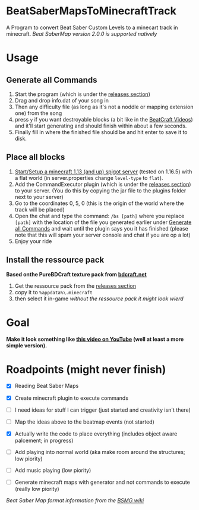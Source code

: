 # BeatSaberMapsToMinecraftTrack
A Program to convert Beat Saber Custom Levels to a minecart track in minecraft. 
_Beat SaberMap version 2.0.0 is supported natively_

# Usage
## Generate all Commands
1. Start the program (which is under the [releases section](https://github.com/ComputerElite/BeatSaberMapsToMinecraftTrack/releases))
2. Drag and drop info.dat of your song in
3. Then any difficulty file (as long as it's not a noddle or mapping extension one) from the song
5.  press `y` if you want destroyable blocks (a bit like in the [BeatCraft Videos](https://www.youtube.com/watch?v=Wm0wFAJr1Xo)) and it'll start generating and should finish within about a few seconds.
6.  Finally fill in where the finished file should be and hit enter to save it to disk.

## Place all blocks
1. [Start/Setup a minecraft 1.13 (and up) spigot server](https://www.spigotmc.org/wiki/spigot-installation/) (tested on 1.16.5) with a flat world (in server.properties change `level-type` to `flat`).
2. Add the CommandExecutor plugin (which is under the [releases section](https://github.com/ComputerElite/BeatSaberMapsToMinecraftTrack/releases)) to your server. (You do this by copying the jar file to the plugins folder next to your server)
3. Go to the coordinates 0, 5, 0 (this is the origin of the world where the track will be placed)
4. Open the chat and type the command: `/bs [path]` where you replace `[path]` with the location of the file you generated earlier under [Generate all Commands](#generate-all-commands) and wait until the plugin says you it has finished (please note that this will spam your server console and chat if you are op a lot)
5. Enjoy your ride

## Install the ressource pack
**Based onthe PureBDCraft texture pack from [bdcraft.net](https://bdcraft.net/)**
1. Get the ressource pack from the [releases section](https://github.com/ComputerElite/BeatSaberMapsToMinecraftTrack/releases)
2. copy it to `%appdata%\.minecraft`
3. then select it in-game
_without the ressource pack it might look wierd_

# Goal
**Make it look something like [this video on YouTube](https://www.youtube.com/watch?v=sJXrCyL0eMQ) (well at least a more simple version).**

# Roadpoints (might never finish)
- [x] Reading Beat Saber Maps
- [x] Create minecraft plugin to execute commands
- [ ] I need ideas for stuff I can trigger (just started and creativity isn't there)
- [ ] Map the ideas above to the beatmap events (not started)
- [x] Actually write the code to place everything (includes object aware palcement; in progress)
- [ ] Add playing into normal world (aka make room around the structures; low piority)
- [ ] Add music playing (low piority)
- [ ] Generate minecraft maps with generator and not commands to execute (really low piority)


_Beat Saber Map format information from the [BSMG wiki](https://bsmg.wiki/mapping/map-format.html)_
